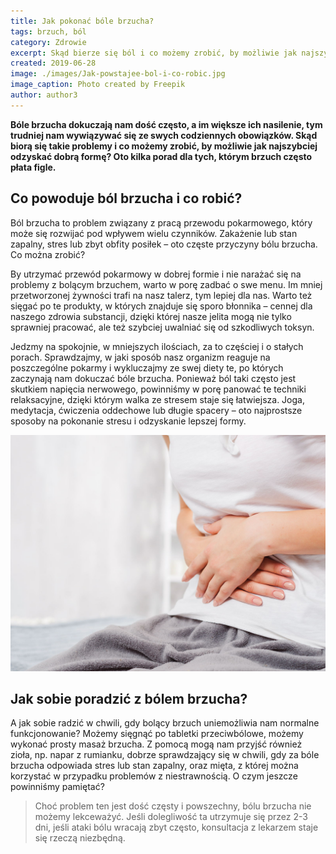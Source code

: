 ```yaml
---
title: Jak pokonać bóle brzucha?
tags: brzuch, ból
category: Zdrowie
excerpt: Skąd bierze się ból i co możemy zrobić, by możliwie jak najszybciej odzyskać dobrą zdrowie?
created: 2019-06-28
image: ./images/Jak-powstajee-bol-i-co-robic.jpg
image_caption: Photo created by Freepik
author: author3
---
```


**Bóle brzucha dokuczają nam dość często, a im większe ich nasilenie, tym trudniej nam wywiązywać się ze swych codziennych obowiązków. Skąd biorą się takie problemy i co możemy zrobić, by możliwie jak najszybciej odzyskać dobrą formę? Oto kilka porad dla tych, którym brzuch często płata figle.**


## Co powoduje ból brzucha i co robić?

Ból brzucha to problem związany z pracą przewodu pokarmowego, który może się rozwijać pod wpływem wielu czynników. Zakażenie lub stan zapalny, stres lub zbyt obfity posiłek – oto częste przyczyny bólu brzucha. Co można zrobić?

By utrzymać przewód pokarmowy w dobrej formie i nie narażać się na problemy z bolącym brzuchem, warto w porę zadbać o swe menu. Im mniej przetworzonej żywności trafi na nasz talerz, tym lepiej dla nas. Warto też sięgać po te produkty, w których znajduje się sporo błonnika – cennej dla naszego zdrowia substancji, dzięki której nasze jelita mogą nie tylko sprawniej pracować, ale też szybciej uwalniać się od szkodliwych toksyn. 

Jedzmy na spokojnie, w mniejszych ilościach, za to częściej i o stałych porach. Sprawdzajmy, w jaki sposób nasz organizm reaguje na poszczególne pokarmy i wykluczajmy ze swej diety te, po których zaczynają nam dokuczać bóle brzucha. Ponieważ ból taki często jest skutkiem napięcia nerwowego, powinniśmy w porę panować te techniki relaksacyjne, dzięki którym walka ze stresem staje się łatwiejsza. Joga, medytacja, ćwiczenia oddechowe lub długie spacery – oto najprostsze sposoby na pokonanie stresu i odzyskanie lepszej formy.

![Ból brzucha](.\images\Jak-pokonac-bole-brzucha.jpg "jak radzić sobie z bólem brzucha")

## Jak sobie poradzić z bólem brzucha?

A jak sobie radzić w chwili, gdy bolący brzuch uniemożliwia nam normalne funkcjonowanie? Możemy sięgnąć po tabletki przeciwbólowe, możemy wykonać prosty masaż brzucha. Z pomocą mogą nam przyjść również zioła, np. napar z rumianku, dobrze sprawdzający się w chwili, gdy za bóle brzucha odpowiada stres lub stan zapalny, oraz mięta, z której można korzystać w przypadku problemów z niestrawnością. O czym jeszcze powinniśmy pamiętać?

> Choć problem ten jest dość częsty i powszechny, bólu brzucha nie możemy lekceważyć. Jeśli dolegliwość ta utrzymuje się przez 2-3 dni, jeśli ataki bólu wracają zbyt często, konsultacja z lekarzem staje się rzeczą niezbędną.

